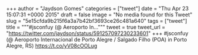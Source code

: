 
+++
author = "Jaydson Gomes"
categories = ["tweet"]
date = "Thu Apr 23 15:07:31 +0000 2015"
draft = false
image = "No media found for this Tweet"
slug = "5e15cfda9b215f6a3a7b42bf3693ce26c481a640"
tags = ["tweet"]
title = """#jsconfuy (@ Aeroporto In..."""
tweet = true
tweet_url = "https://twitter.com/jaydson/status/591257097230233601"
+++
#jsconfuy (@ Aeroporto Internacional de Porto Alegre / Salgado Filho (POA) in Porto Alegre, RS) https://t.co/yV08cOOLug

